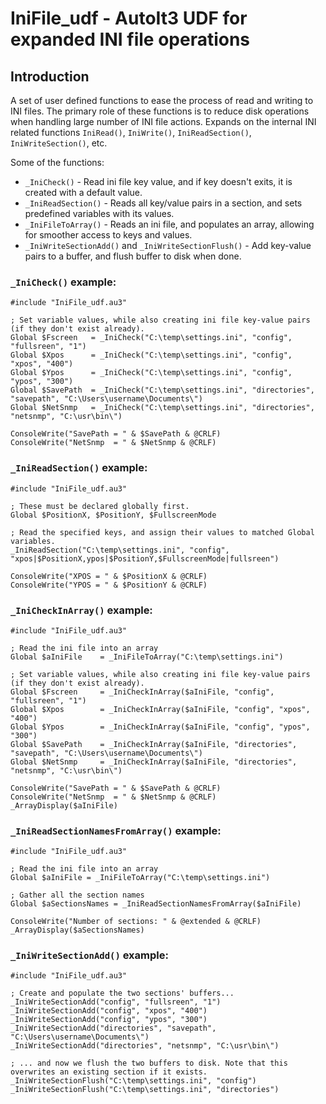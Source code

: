 # IniFile_udf - AutoIt3 UDF for expanded INI file operations

## Introduction

A set of user defined functions to ease the process of read and writing to INI files. The primary role of these functions is to reduce disk operations when handling large number of INI file actions. Expands on the internal INI related functions `IniRead()`,  `IniWrite()`, `IniReadSection()`, `IniWriteSection()`, etc.

Some of the functions:
* `_IniCheck()`         - Read ini file key value, and if key doesn't exits, it is created with a default value.
* `_IniReadSection()`  - Reads all key/value pairs in a section, and sets predefined variables with its values.  
* `_IniFileToArray()`   - Reads an ini file, and populates an array, allowing for smoother access to keys and values.
* `_IniWriteSectionAdd()` and `_IniWriteSectionFlush()`   - Add key-value pairs to a buffer, and flush buffer to disk when done.




### `_IniCheck()` example:
```AutoIt
#include "IniFile_udf.au3"

; Set variable values, while also creating ini file key-value pairs (if they don't exist already).
Global $Fscreen   = _IniCheck("C:\temp\settings.ini", "config", "fullsreen", "1")
Global $Xpos      = _IniCheck("C:\temp\settings.ini", "config", "xpos", "400")
Global $Ypos      = _IniCheck("C:\temp\settings.ini", "config", "ypos", "300")
Global $SavePath  = _IniCheck("C:\temp\settings.ini", "directories", "savepath", "C:\Users\username\Documents\")
Global $NetSnmp   = _IniCheck("C:\temp\settings.ini", "directories", "netsnmp", "C:\usr\bin\")

ConsoleWrite("SavePath = " & $SavePath & @CRLF)
ConsoleWrite("NetSnmp  = " & $NetSnmp & @CRLF)
```


### `_IniReadSection()` example:
```
#include "IniFile_udf.au3"

; These must be declared globally first.
Global $PositionX, $PositionY, $FullscreenMode   

; Read the specified keys, and assign their values to matched Global variables.
_IniReadSection("C:\temp\settings.ini", "config", "xpos|$PositionX,ypos|$PositionY,$FullscreenMode|fullsreen")

ConsoleWrite("XPOS = " & $PositionX & @CRLF)
ConsoleWrite("YPOS = " & $PositionY & @CRLF)
```

### `_IniCheckInArray()` example:
```
#include "IniFile_udf.au3"

; Read the ini file into an array
Global $aIniFile 	= _IniFileToArray("C:\temp\settings.ini")

; Set variable values, while also creating ini file key-value pairs (if they don't exist already).
Global $Fscreen     = _IniCheckInArray($aIniFile, "config", "fullsreen", "1")
Global $Xpos        = _IniCheckInArray($aIniFile, "config", "xpos", "400")
Global $Ypos        = _IniCheckInArray($aIniFile, "config", "ypos", "300")
Global $SavePath    = _IniCheckInArray($aIniFile, "directories", "savepath", "C:\Users\username\Documents\")
Global $NetSnmp     = _IniCheckInArray($aIniFile, "directories", "netsnmp", "C:\usr\bin\")

ConsoleWrite("SavePath = " & $SavePath & @CRLF)
ConsoleWrite("NetSnmp  = " & $NetSnmp & @CRLF)
_ArrayDisplay($aIniFile)
```

### `_IniReadSectionNamesFromArray()` example:
```
#include "IniFile_udf.au3"

; Read the ini file into an array
Global $aIniFile = _IniFileToArray("C:\temp\settings.ini")

; Gather all the section names
Global $aSectionsNames = _IniReadSectionNamesFromArray($aIniFile)

ConsoleWrite("Number of sections: " & @extended & @CRLF)
_ArrayDisplay($aSectionsNames)
```


### `_IniWriteSectionAdd()` example:
```
#include "IniFile_udf.au3"

; Create and populate the two sections' buffers...
_IniWriteSectionAdd("config", "fullsreen", "1")
_IniWriteSectionAdd("config", "xpos", "400")
_IniWriteSectionAdd("config", "ypos", "300")
_IniWriteSectionAdd("directories", "savepath", "C:\Users\username\Documents\")
_IniWriteSectionAdd("directories", "netsnmp", "C:\usr\bin\")

; ... and now we flush the two buffers to disk. Note that this overwrites an existing section if it exists.
_IniWriteSectionFlush("C:\temp\settings.ini", "config")
_IniWriteSectionFlush("C:\temp\settings.ini", "directories")
```
